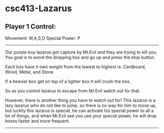 # csc413-Lazarus

Player 1 Control:
------------------------------------------------------------------------

Movement: W,A,S,D
Special Power: P

--------------------------------------------------------------------------
Our purple boy lazarus got capture by Mr.Evil and they are trying to kill you.
You goal is to avoid the dropping box and go up and press the stop button. 

Each box have it own weight from the lowest to highest is:
Cardboard, Wood, Metal, and Stone

If a heavier box get on top of a lighter box it will crush the box. 

So as you control lazarus to escape from Mr.Evil watch out for that. 

However, there is another thing you have to watch out for!
This lazarus is a lazy lazarus who do not like to jump, so there is no way for him to move up, but luckily this lazarus is special, he can activate his special power to all a lot of things, and when Mr.Evil see you use your special power, he will drop boxes faster and more frequent.  

---------------------------------------------------------------------------
